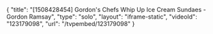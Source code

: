 {
    "title": "[1508428454] Gordon's Chefs Whip Up Ice Cream Sundaes - Gordon Ramsay",
    "type": "solo",
    "layout": "iframe-static",
    "videoId": "123179098",
    "url": "\/tvpembed\/123179098"
}